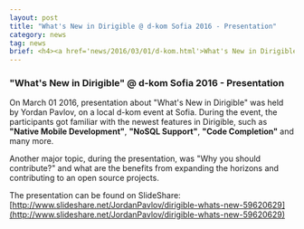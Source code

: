 ```yaml
---
layout: post
title: "What's New in Dirigible @ d-kom Sofia 2016 - Presentation"
category: news
tag: news
brief: <h4><a href='news/2016/03/01/d-kom.html'>What's New in Dirigible" @ d-kom Sofia 2016 - Presentation</a></h4> <sub class="post-info">March 01, 2016</sub><br>On a local d-kom event at Sofia, presentation about "What's New in Dirigible" was held by Yordan Pavlov ...<br>
---
```


### "What's New in Dirigible" @ d-kom Sofia 2016 - Presentation


On March 01 2016, presentation about "What's New in Dirigible" was held by Yordan Pavlov, on a local d-kom event at Sofia. During the event, the participants got familiar with the newest features in Dirigible, such as **"Native Mobile Development"**, **"NoSQL Support"**, **"Code Completion"** and many more.

Another major topic, during the presentation, was "Why you should contribute?" and what are the benefits from expanding the horizons and contributing to an open source projects.

The presentation can be found on SlideShare: [http://www.slideshare.net/JordanPavlov/dirigible-whats-new-59620629](http://www.slideshare.net/JordanPavlov/dirigible-whats-new-59620629)